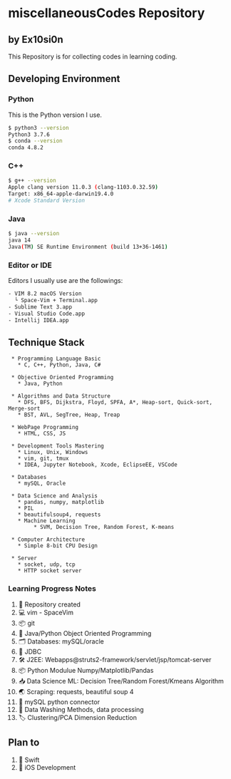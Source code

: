 # miscellaneousCodes Repository
## by Ex10si0n
This Repository is for collecting codes in learning coding.

## Developing Environment
### Python
This is the Python version I use.
```bash
$ python3 --version
Python3 3.7.6
$ conda --version
conda 4.8.2
```
### C++
```bash
$ g++ --version
Apple clang version 11.0.3 (clang-1103.0.32.59)
Target: x86_64-apple-darwin19.4.0
# Xcode Standard Version
```
### Java
```bash
$ java --version
java 14
Java(TM) SE Runtime Environment (build 13+36-1461)
```
### Editor or IDE
Editors I usually use are the followings:
```bash
- VIM 8.2 macOS Version
  └ Space-Vim + Terminal.app
- Sublime Text 3.app
- Visual Studio Code.app
- Intellij IDEA.app
```
## Technique Stack
     * Programming Language Basic
       * C, C++, Python, Java, C#
       
     * Objective Oriented Programming
       * Java, Python
     
     * Algorithms and Data Structure
       * DFS, BFS, Dijkstra, Floyd, SPFA, A*, Heap-sort, Quick-sort, Merge-sort
       * BST, AVL, SegTree, Heap, Treap
     
     * WebPage Programming
       * HTML, CSS, JS
     
     * Development Tools Mastering
       * Linux, Unix, Windows
       * vim, git, tmux
       * IDEA, Jupyter Notebook, Xcode, EclipseEE, VSCode
     
     * Databases
       * mySQL, Oracle
    
     * Data Science and Analysis
       * pandas, numpy, matplotlib
       * PIL
       * beautifulsoup4, requests
       * Machine Learning
       		* SVM, Decision Tree, Random Forest, K-means
    
     * Computer Architecture
       * Simple 8-bit CPU Design
    
     * Server
       * socket, udp, tcp
       * HTTP socket server
### Learning Progress Notes
1. 🎉 Repository created
2. 💻 vim   - SpaceVim
3. 📦 git
4. 🔨 Java/Python Object Oriented Programming
5. 🗂 Databases: mySQL/oracle
6. 💾 JDBC
7. 🛠 J2EE: Webapps@struts2-framework/servlet/jsp/tomcat-server
8. 📦 Python Modulue Numpy/Matplotlib/Pandas
9. 📥 Data Science ML: Decision Tree/Random Forest/Kmeans Algorithm
10. 🌏 Scraping: requests, beautiful soup 4
11. 💾 mySQL python connector
12. 📄 Data Washing Methods, data processing
13. 🏷 Clustering/PCA Dimension Reduction

## Plan to
1. 📌 Swift
2. 📱 iOS Development
